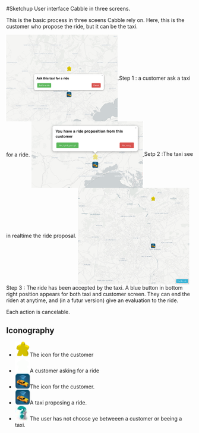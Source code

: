 
#Sketchup User interface Cabble in three screens.


This is the basic process in three sceens Cabble rely on.
Here, this is the customer who propose the ride, but it can be the taxi.

<a href="./cabble-sketch.png" >
<img style="vertical-align:middle" src="./cabble-sketch.png" width="300">
</a>
<span style="vertical-align:middle" class="align">Step 1 : a customer ask a taxi for a ride.</span>


<a href="./cabble-sketch2.png" >
<img style="vertical-align:middle" src="./cabble-sketch2.png" width="300">
</a>
<span>Setp 2  :The taxi see in realtime the ride proposal.  </span>

<a href="./cabble-sketch3.png" >
<img style="vertical-align:middle" src="./cabble-sketch3.png" width="300">
</a>
<span style="height:200px" >Step 3 : The ride has been accepted by the taxi. A blue button in bottom right position appears for both taxi and customer screen. 
		They can end the riden at anytime, and (in a futur version) give an evaluation to the ride. 
 </span>


Each action is cancelable.

## Iconography

 * <img src="../assets/img/customer.png" width="40" >The icon for the customer
 * <img src="../assets/img/customeranimated.gif" width="40" >A customer asking for a ride
 * <img src="../assets/img/taxi.jpg"  width="40" >The icon for the customer.
 * <img src="../assets/img/taxianimated.gif"  width="40" >A taxi proposing a ride.
 * <img src="../assets/img/unknown.jpg" width="40" >The user has not choose ye betweeen a customer or beeing a taxi.
